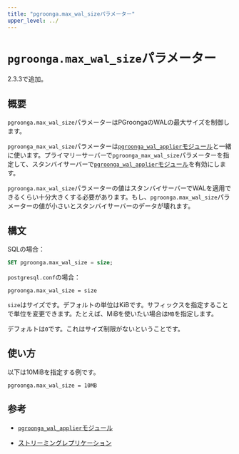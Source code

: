 ```yaml
---
title: "pgroonga.max_wal_sizeパラメーター"
upper_level: ../
---
```


# `pgroonga.max_wal_size`パラメーター

2.3.3で追加。

## 概要

`pgroonga.max_wal_size`パラメーターはPGroongaのWALの最大サイズを制御します。

`pgroonga_max_wal_size`パラメーターは[`pgroonga_wal_applier`モジュール][pgroonga-wal-applier]と一緒に使います。プライマリーサーバーで`pgroonga_max_wal_size`パラメーターを指定して、スタンバイサーバーで[`pgroonga_wal_applier`モジュール][pgroonga-wal-applier]を有効にします。

`pgroonga.max_wal_size`パラメーターの値はスタンバイサーバーでWALを適用できるくらい十分大きくする必要があります。もし、`pgroonga.max_wal_size`パラメーターの値が小さいとスタンバイサーバーのデータが壊れます。

## 構文

SQLの場合：

```sql
SET pgroonga.max_wal_size = size;
```

`postgresql.conf`の場合：

```text
pgroonga.max_wal_size = size
```

`size`はサイズです。デフォルトの単位はKiBです。サフィックスを指定することで単位を変更できます。たとえば、MiBを使いたい場合は`MB`を指定します。

デフォルトは`0`です。これはサイズ制限がないということです。

## 使い方

以下は10MiBを指定する例です。

```text
pgroonga.max_wal_size = 10MB
```

## 参考

  * [`pgroonga_wal_applier`モジュール][pgroonga-wal-applier]

 * [ストリーミングレプリケーション][streaming-replication]

[pgroonga-wal-applier]:../modules/pgroonga-wal-applier.html

[streaming-replication]:../streaming-replication.html
